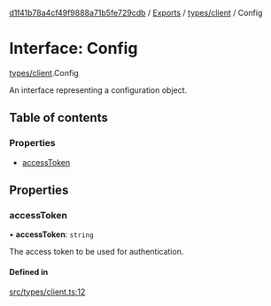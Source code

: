 [d1f41b78a4cf49f9888a71b5fe729cdb](../README.md) / [Exports](../modules.md) / [types/client](../modules/types_client.md) / Config

# Interface: Config

[types/client](../modules/types_client.md).Config

An interface representing a configuration object.

## Table of contents

### Properties

- [accessToken](types_client.Config.md#accesstoken)

## Properties

### accessToken

• **accessToken**: `string`

The access token to be used for authentication.

#### Defined in

[src/types/client.ts:12](https://github.com/hatchways-community/d1f41b78a4cf49f9888a71b5fe729cdb/blob/90d5095/src/types/client.ts#L12)
